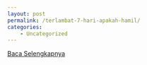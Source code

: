```yaml
---
layout: post
permalink: /terlambat-7-hari-apakah-hamil/
categories:
    - Uncategorized
---
```


[Baca Selengkapnya](/05)